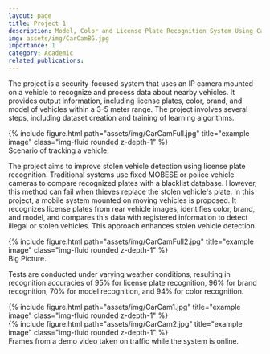 ```yaml
---
layout: page
title: Project 1
description: Model, Color and License Plate Recognition System Using Cameras Placed in Moving Vehicles
img: assets/img/CarCamBG.jpg
importance: 1
category: Academic
related_publications: 
---
```



The project is a security-focused system that uses an IP camera mounted on a vehicle to recognize and process data about nearby vehicles. It provides output information, including license plates, color, brand, and model of vehicles within a 3-5 meter range. The project involves several steps, including dataset creation and training of learning algorithms. 

<div class="row">
    <div class="col-sm mt-3 mt-md-0">
        {% include figure.html path="assets/img/CarCamFull.jpg" title="example image" class="img-fluid rounded z-depth-1" %}
    </div>
</div>
<div class="caption">
    Scenario of tracking a vehicle. 
</div>

The project aims to improve stolen vehicle detection using license plate recognition. Traditional systems use fixed MOBESE or police vehicle cameras to compare recognized plates with a blacklist database. However, this method can fail when thieves replace the stolen vehicle's plate. In this project, a mobile system mounted on moving vehicles is proposed. It recognizes license plates from rear vehicle images, identifies color, brand, and model, and compares this data with registered information to detect illegal or stolen vehicles. This approach enhances stolen vehicle detection.

<div class="row">
    <div class="col-sm mt-3 mt-md-0">
        {% include figure.html path="assets/img/CarCamFull2.jpg" title="example image" class="img-fluid rounded z-depth-1" %}
    </div>
</div>
<div class="caption">
    Big Picture.
</div>

Tests are conducted under varying weather conditions, resulting in recognition accuracies of 95% for license plate recognition, 96% for brand recognition, 70% for model recognition, and 94% for color recognition.

<div class="row">
    <div class="col-sm mt-3 mt-md-0">
        {% include figure.html path="assets/img/CarCam1.jpg" title="example image" class="img-fluid rounded z-depth-1" %}
    </div>
    <div class="col-sm mt-3 mt-md-0">
        {% include figure.html path="assets/img/CarCam2.jpg" title="example image" class="img-fluid rounded z-depth-1" %}
    </div>
</div>
<div class="caption">
    Frames from a demo video taken on traffic while the system is online. 
</div>